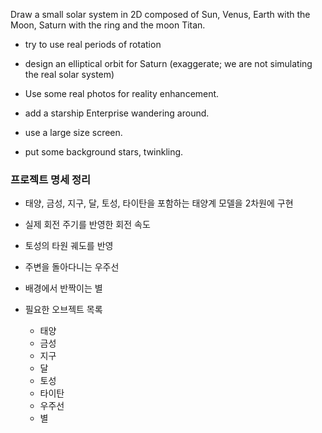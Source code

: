 Draw a small solar system in 2D composed of Sun, Venus, Earth with the Moon, Saturn with the ring and the moon Titan.

- try to use real periods of rotation

- design an elliptical orbit for Saturn (exaggerate; we are not simulating the real solar system)

- Use some real photos for reality enhancement.

- add a starship Enterprise wandering around.

- use a large size screen.

- put some background stars, twinkling.


### 프로젝트 명세 정리 

- 태양, 금성, 지구, 달, 토성, 타이탄을 포함하는 태양계 모델을 2차원에 구현
- 실제 회전 주기를 반영한 회전 속도 
- 토성의 타원 궤도를 반영
- 주변을 돌아다니는 우주선
- 배경에서 반짝이는 별

- 필요한 오브젝트 목록
    - 태양
    - 금성
    - 지구
    - 달
    - 토성
    - 타이탄
    - 우주선
    - 별

